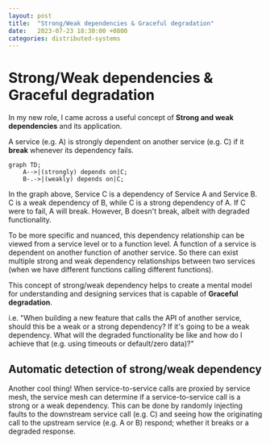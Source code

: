 ```yaml
---
layout: post
title:  "Strong/Weak dependencies & Graceful degradation"
date:   2023-07-23 18:30:00 +0800
categories: distributed-systems
---
```


# Strong/Weak dependencies & Graceful degradation

In my new role, I came across a useful concept of **Strong and weak dependencies** and its application.

A service (e.g. A) is strongly dependent on another service (e.g. C) if it **break** whenever its dependency fails.

```mermaid
graph TD;
    A-->|(strongly) depends on|C;
    B-.->|(weakly) depends on|C;
```

In the graph above, Service C is a dependency of Service A and Service B. C is a weak dependency of B, while C is a strong dependency of A. If C were to fail, A will break. However, B doesn't break, albeit with degraded functionality. 

To be more specific and nuanced, this dependency relationship can be viewed from a service level or to a function level. A function of a service is dependent on another function of another service. So there can exist multiple strong and weak dependency relationships between two services (when we have different functions calling different functions).

This concept of strong/weak dependency helps to create a mental model for understanding and designing services that is capable of **Graceful degradation**. 

i.e. "When building a new feature that calls the API of another service, should this be a weak or a strong dependency? If it's going to be a weak dependency. What will the degraded functionality be like and how do I achieve that (e.g. using timeouts or default/zero data)?"

## Automatic detection of strong/weak dependency

Another cool thing! When service-to-service calls are proxied by service mesh, the service mesh can determine if a service-to-service call is a strong or a weak dependency. This can be done by randomly injecting faults to the downstream service call (e.g. C) and seeing how the originating call to the upstream service (e.g. A or B) respond; whether it breaks or a degraded response.
